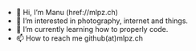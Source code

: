 - 👋 Hi, I’m Manu (href://mlpz.ch)
- 👀 I’m interested in photography, internet and things.
- 🌱 I’m currently learning how to properly code.
- 📫 How to reach me github(at)mlpz.ch

<!---
mlpz-cyber/mlpz-cyber is a ✨ special ✨ repository because its `README.md` (this file) appears on your GitHub profile.
You can click the Preview link to take a look at your changes.
--->

